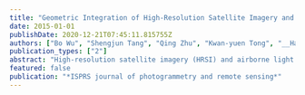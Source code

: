 ```yaml
---
title: "Geometric Integration of High-Resolution Satellite Imagery and Airborne LiDAR Data for Improved Geopositioning Accuracy in Metropolitan Areas"
date: 2015-01-01
publishDate: 2020-12-21T07:45:11.815755Z
authors: ["Bo Wu", "Shengjun Tang", "Qing Zhu", "Kwan-yuen Tong", "__Han Hu__", "Guoyuan Li"]
publication_types: ["2"]
abstract: "High-resolution satellite imagery (HRSI) and airborne light detection and ranging (LiDAR) data are widely used for deriving 3D spatial information. However, the 3D spatial information derived from them in the same area can be inconsistent. Considering HRSI and LiDAR datasets taken from metropolitan areas as a case study, this paper presents a novel approach to the geometric integration of HRSI and LiDAR data to reduce their inconsistencies and improve their geopositioning accuracy. First, the influences of HRSI's individual rational polynomial coefficients (RPCs) on geopositioning accuracies are analyzed and the RPCs that dominate those accuracies are identified. The RPCs are then used as inputs in the geometric integration model together with the tie points identified in stereo images and LiDAR ground points. A local vertical constraint and a local horizontal constraint are also incorporated in the model to ensure vertical and horizontal consistency between the two datasets. The model improves the dominating RPCs and the ground coordinates of the LiDAR points, decreasing the inconsistencies between the two datasets and improving their geopositioning accuracy. Experiments were conducted using ZY-3 and Pleiades-1 imagery and the corresponding airborne LiDAR data in Hong Kong. The results verify that the geometric integration model effectively improves the geopositioning accuracies of both types of imagery and the LiDAR points. Furthermore, the model enables the full comparative and synergistic use of remote sensing imagery and laser scanning data collected from different platforms and sensors."
featured: false
publication: "*ISPRS journal of photogrammetry and remote sensing*"
---
```


